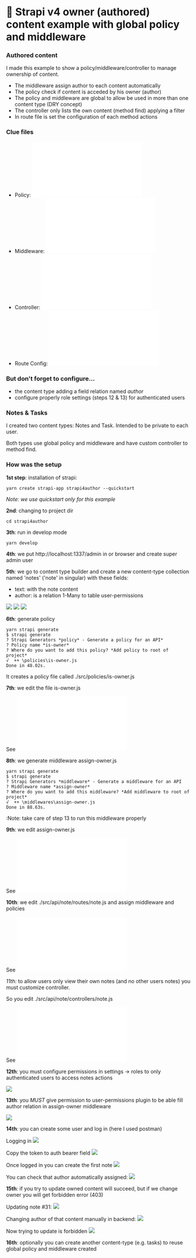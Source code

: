 # 🚀 Strapi v4 owner (authored) content example with global policy and middleware


### Authored content

I made this example to show a policy/middleware/controller to manage ownership of content.

- The middleware assign author to each content automatically
- The policy check if content is acceded by his owner (author)
- The policy and middleware are global to allow be used in more than one content type (DRY concept)
- The controller only lists the own content (method find) applying a filter
- In route file is set the configuration of each method actions

### Clue files

- Policy: **![src/policies/is-owner.js](src/policies/is-owner.js)**
- Middleware: **![src/middlewares/assign-owner.js](src/middlewares/assign-owner.js)**
- Controller: **![src/api/note/controllers/note.js](src/api/note/controllers/note.js)**
- Route Config: **![src/api/note/routes/note.js](src/api/note/routes/note.js)**


### But don't forget to configure...
- the content type adding a field relation named *author*
- configure properly role settings (steps 12 & 13) for authenticated users

### Notes & Tasks

I created two content types: Notes and Task. Intended to be private to each user. 

Both types use global policy and middleware and have custom controller to method find.

### How was the setup

**1st step**: installation of strapi:
```
yarn create strapi-app strapi4author --quickstart
```

_Note: we use quickstart only for this example_


**2nd**: changing to project dir
```
cd strapi4author
```


**3th**: run in develop mode
```
yarn develop
```


**4th**: we put http://localhost:1337/admin in or browser and create super admin user


**5th**: we go to content type builder and create a new content-type collection named 'notes' ('note' in singular) with these fields:

- text: with the note content
- author: is a relation 1-Many to table user-permissions

![](docimages/creating-note-type.png)
![](docimages/author-field.png)
![](docimages/Content-Type-Builder-Notes.png)


**6th**: generate policy
```
yarn strapi generate
$ strapi generate
? Strapi Generators *policy* - Generate a policy for an API*
? Policy name *is-owner*
? Where do you want to add this policy? *Add policy to root of project*
√  ++ \policies\is-owner.js
Done in 48.02s.
```

It creates a policy file called ./src/policies/is-owner.js


**7th**: we edit the file is-owner.js

See ![src/policies/is-owner.js](src/policies/is-owner.js)


**8th**: we generate middleware assign-owner.js

```
yarn strapi generate
$ strapi generate
? Strapi Generators *middleware* - Generate a middleware for an API
? Middleware name *assign-owner*
? Where do you want to add this middleware? *Add middleware to root of project*
√  ++ \middlewares\assign-owner.js
Done in 88.63s.
```

:Note: take care of step 13 to run this middleware properly


**9th**: we edit assign-owner.js

See ![src/middlewares/assign-owner.js](src/middlewares/assign-owner.js)


**10th**: we edit ./src/api/note/routes/note.js and assign middleware and policies

See ![api/note/routes/note.js](src/api/note/routes/note.js)


*11th:* to allow users only view their own notes (and no other users notes) you must customize controller. 

So you edit ./src/api/note/controllers/note.js

See ![src/api/note/controllers/note.js](src/api/note/controllers/note.js)


**12th**: you must configure permissions in settings -> roles to only authenticated users to access notes actions

![](docimages/settings-roles.png)


**13th**: you *MUST* give permission to user-permissions plugin to be able fill author relation in assign-owner middleware

![](docimages/Settings-Roles-user-permission.png)


**14th**: you can create some user and log in (here I used postman)

Logging in
![](docimages/Postman-1-auth.png)

Copy the token to auth bearer field
![](docimages/postman-2-we_put_bearer_auth.png)

Once logged in you can create the first note
![](docimages/postman-3-first-note-created.png)


You can check that author automatically assigned:
![](docimages/first-note.png)


**15th**: if you try to update owned content will succeed, but if we change owner you will get forbidden error (403)

Updating note #31:
![](docimages/Postman-4-update.png)

Changing author of that content manually in backend:
![](docimages/changing-owner-manually.png)

Now trying to update is forbidden
![](docimages/Postman-5-updated-forbidden.png)

**16th**: optionally you can create another content-type (e.g. tasks) to reuse global policy and middleware created



